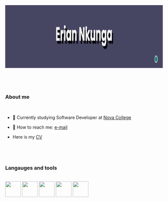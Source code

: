 <img src= "banner1.png" height = 200/> 

#

<br>


### About me 

<br>

- 🏫  Currently studying Software Developer at [Nova College](https://www.novacollege.nl/) 
  
- 📧 How to reach me: [e-mail](mailto:enkunga417@student.novacollege.nl)
  
-  Here is my [CV]()
#
<br>

### Langauges and tools
<br>
<img src="https://cdn.jsdelivr.net/gh/devicons/devicon/icons/csharp/csharp-original.svg" width="50" height="50"/>
<img src="https://cdn.jsdelivr.net/gh/devicons/devicon/icons/php/php-original.svg" width="50" height="50"/>
<img src="https://cdn.jsdelivr.net/gh/devicons/devicon/icons/html5/html5-plain-wordmark.svg" width="50" height="50" />

<img src="https://cdn.jsdelivr.net/gh/devicons/devicon/icons/css3/css3-plain-wordmark.svg" width = "50" height= "50"/>
<img src="https://cdn.jsdelivr.net/gh/devicons/devicon/icons/bootstrap/bootstrap-original-wordmark.svg" width = "50" height= "50"/>
          
          
          
